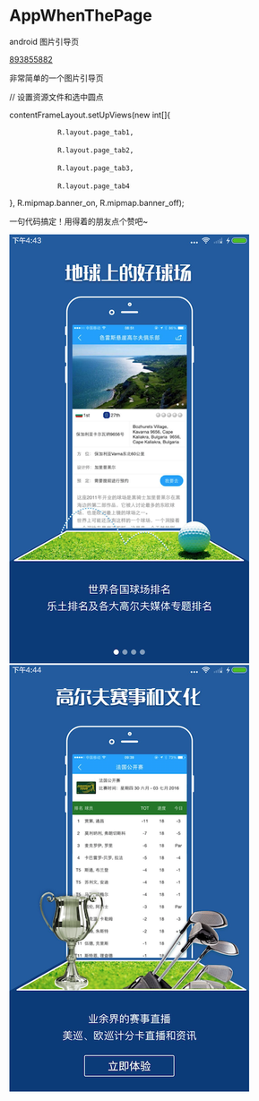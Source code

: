 # AppWhenThePage
android 图片引导页

[893855882](http://shang.qq.com/wpa/qunwpa?idkey=91eb68229f9106b90ae9fa12d01b74815dd86b26c6c8d1dcbc9a27c1d87c42a0)

非常简单的一个图片引导页

// 设置资源文件和选中圆点

contentFrameLayout.setUpViews(new int[]{

                R.layout.page_tab1,
                
                R.layout.page_tab2,
                
                R.layout.page_tab3,
                
                R.layout.page_tab4
                
}, R.mipmap.banner_on, R.mipmap.banner_off);

一句代码搞定！用得着的朋友点个赞吧~ 

![image](https://github.com/LuckSiege/AppWhenThePage/blob/master/image/4F460B52-74BC-4700-8DCE-C1AA866597DE.png)
![image](https://github.com/LuckSiege/AppWhenThePage/blob/master/image/A720A335-401B-4846-83DF-CF2D6CFC1584.png)
